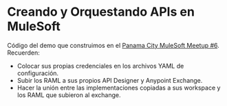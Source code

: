# Creando y Orquestando APIs en MuleSoft

Código del demo que construimos en el [Panama City MuleSoft Meetup #6](https://meetups.mulesoft.com/events/details/mulesoft-panama-city-presents-demo-creando-y-orquestando-apis-en-mulesoft/). Recuerden:

- Colocar sus propias credenciales en los archivos YAML de configuración.
- Subir los RAML a sus propios API Designer y Anypoint Exchange.
- Hacer la unión entre las implementaciones copiadas a sus workspace y los RAML que subieron al exchange.
